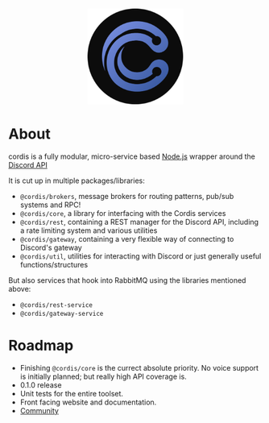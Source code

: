 <div align="center">
  <br/>
  <p align="center">
    <img width="190" height="190" src="media/cordis_no_letters_black.png">
</div>

# About
cordis is a fully modular, micro-service based [Node.js](https://nodejs.org/) wrapper around the [Discord API](https://discordapp.com/developers/docs/intro)

It is cut up in multiple packages/libraries:

- `@cordis/brokers`, message brokers for routing patterns, pub/sub systems and RPC!
- `@cordis/core`, a library for interfacing with the Cordis services
- `@cordis/rest`, containing a REST manager for the Discord API, including a rate limiting system and various utilities
- `@cordis/gateway`, containing a very flexible way of connecting to Discord's gateway
- `@cordis/util`, utilities for interacting with Discord or just generally useful functions/structures

But also services that hook into RabbitMQ using the libraries mentioned above:

- `@cordis/rest-service`
- `@cordis/gateway-service`

# Roadmap
- Finishing `@cordis/core` is the currect absolute priority. No voice support is initially planned; but really high API coverage is.
- 0.1.0 release
- Unit tests for the entire toolset.
- Front facing website and documentation.
- [Community](https://discord.gg/37ysd5dPYk)
